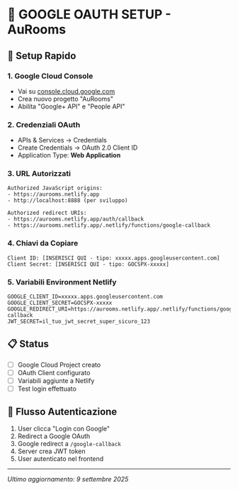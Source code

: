 # 🔐 GOOGLE OAUTH SETUP - AuRooms

## 🚀 Setup Rapido

### 1. Google Cloud Console
- Vai su [console.cloud.google.com](https://console.cloud.google.com)
- Crea nuovo progetto "AuRooms"
- Abilita "Google+ API" e "People API"

### 2. Credenziali OAuth
- APIs & Services → Credentials
- Create Credentials → OAuth 2.0 Client ID
- Application Type: **Web Application**

### 3. URL Autorizzati
```
Authorized JavaScript origins:
- https://aurooms.netlify.app
- http://localhost:8888 (per sviluppo)

Authorized redirect URIs:
- https://aurooms.netlify.app/auth/callback
- https://aurooms.netlify.app/.netlify/functions/google-callback
```

### 4. Chiavi da Copiare
```
Client ID: [INSERISCI QUI - tipo: xxxxx.apps.googleusercontent.com]
Client Secret: [INSERISCI QUI - tipo: GOCSPX-xxxxx]
```

### 5. Variabili Environment Netlify
```
GOOGLE_CLIENT_ID=xxxxx.apps.googleusercontent.com
GOOGLE_CLIENT_SECRET=GOCSPX-xxxxx
GOOGLE_REDIRECT_URI=https://aurooms.netlify.app/.netlify/functions/google-callback
JWT_SECRET=il_tuo_jwt_secret_super_sicuro_123
```

## 📋 Status
- [ ] Google Cloud Project creato
- [ ] OAuth Client configurato
- [ ] Variabili aggiunte a Netlify
- [ ] Test login effettuato

## 🎯 Flusso Autenticazione
1. User clicca "Login con Google"
2. Redirect a Google OAuth
3. Google redirect a `/google-callback`
4. Server crea JWT token
5. User autenticato nel frontend

---
*Ultimo aggiornamento: 9 settembre 2025*
